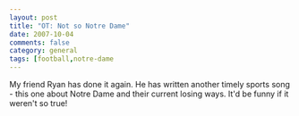 ```yaml
---
layout: post
title: "OT: Not so Notre Dame"
date: 2007-10-04
comments: false
category: general
tags: [football,notre-dame
---
```

My friend Ryan has done it again. He has written another timely sports song -
this one about Notre Dame and their current losing ways. It'd be funny if it
weren't so true!
